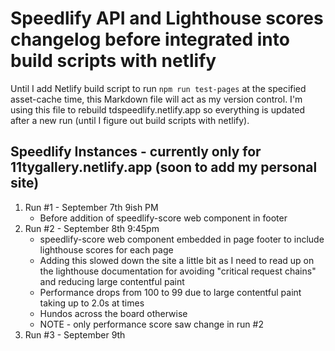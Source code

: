 # Speedlify API and Lighthouse scores changelog before integrated into build scripts with netlify
Until I add Netlify build script to run `npm run test-pages` at the specified asset-cache time, this Markdown file will act as my version control. I'm using this file to rebuild tdspeedlify.netlify.app so everything is updated after a new run (until I figure out build scripts with netlify).

## Speedlify Instances - currently only for 11tygallery.netlify.app (soon to add my personal site)
1. Run #1 - September 7th 9ish PM
    * Before addition of speedlify-score web component in footer
2. Run #2 - September 8th 9:45pm
    * speedlify-score web component embedded in page footer to include lighthouse scores for each page
    * Adding this slowed down the site a little bit as I need to read up on the lighthouse documentation for avoiding "critical request chains" and reducing large contentful paint
    * Performance drops from 100 to 99 due to large contentful paint taking up to 2.0s at times
    * Hundos across the board otherwise
    * NOTE - only performance score saw change in run #2
3. Run #3 - September 9th 